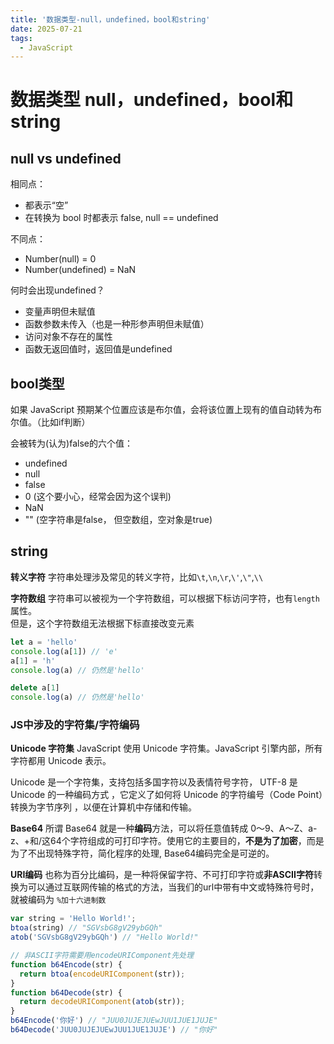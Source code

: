 ```yaml
---
title: '数据类型-null，undefined，bool和string'
date: 2025-07-21
tags:
  - JavaScript
---
```


# 数据类型 null，undefined，bool和string

## null vs undefined

相同点：
- 都表示“空”
- 在转换为 bool 时都表示 false, null == undefined 


不同点：
- Number(null) = 0
- Number(undefined) = NaN


何时会出现undefined？
- 变量声明但未赋值
- 函数参数未传入（也是一种形参声明但未赋值）
- 访问对象不存在的属性
- 函数无返回值时，返回值是undefined

## bool类型

如果 JavaScript 预期某个位置应该是布尔值，会将该位置上现有的值自动转为布尔值。（比如if判断）
  

会被转为(认为)false的六个值：
- undefined
- null
- false
- 0 (这个要小心，经常会因为这个误判)
- NaN
- "" (空字符串是false， 但空数组，空对象是true)

## string

**转义字符**
字符串处理涉及常见的转义字符，比如`\t`,`\n`,`\r`,`\'`,`\"`,`\\`


**字符数组**
字符串可以被视为一个字符数组，可以根据下标访问字符，也有`length`属性。   
但是，这个字符数组无法根据下标直接改变元素
```js
let a = 'hello'
console.log(a[1]) // 'e'
a[1] = 'h'
console.log(a) // 仍然是'hello'

delete a[1]
console.log(a) // 仍然是'hello'
```


### JS中涉及的字符集/字符编码

**Unicode 字符集**
JavaScript 使用 Unicode 字符集。JavaScript 引擎内部，所有字符都用 Unicode 表示。


Unicode 是一个字符集，支持包括多国字符以及表情符号字符， UTF-8 是 Unicode 的一种编码方式 ，它定义了如何将 Unicode 的字符编号（Code Point）转换为字节序列 ，以便在计算机中存储和传输。


**Base64** 
所谓 Base64 就是一种**编码**方法，可以将任意值转成 0～9、A～Z、a-z、+和/这64个字符组成的可打印字符。使用它的主要目的，**不是为了加密**，而是为了不出现特殊字符，简化程序的处理, Base64编码完全是可逆的。

**URI编码**
也称为百分比编码，是一种将保留字符、不可打印字符或**非ASCII字符**转换为可以通过互联网传输的格式的方法，当我们的url中带有中文或特殊符号时，就被编码为 `%加十六进制数`


```js
var string = 'Hello World!';
btoa(string) // "SGVsbG8gV29ybGQh"
atob('SGVsbG8gV29ybGQh') // "Hello World!"
```

```js
// 非ASCII字符需要用encodeURIComponent先处理
function b64Encode(str) {
  return btoa(encodeURIComponent(str));
}
function b64Decode(str) {
  return decodeURIComponent(atob(str));
}
b64Encode('你好') // "JUU0JUJEJUEwJUU1JUE1JUJE"
b64Decode('JUU0JUJEJUEwJUU1JUE1JUJE') // "你好"
```